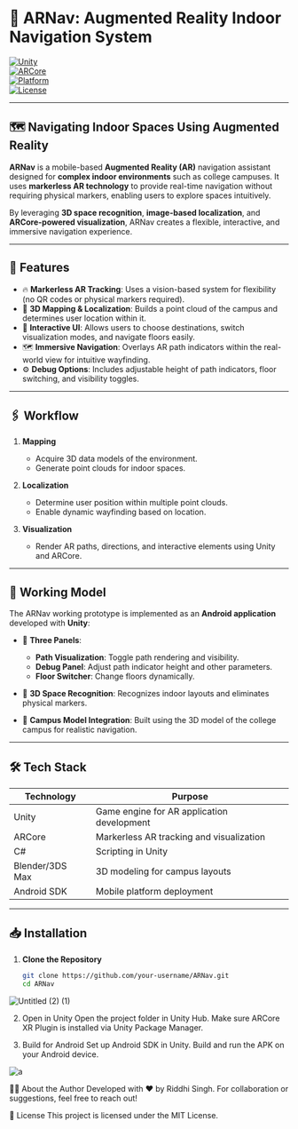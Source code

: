# 📱 ARNav: Augmented Reality Indoor Navigation System  

[![Unity](https://img.shields.io/badge/Built%20With-Unity-FF6C37?logo=unity&logoColor=white)](https://unity.com/)  
[![ARCore](https://img.shields.io/badge/Powered%20By-Google%20ARCore-blue?logo=google)](https://developers.google.com/ar)  
[![Platform](https://img.shields.io/badge/Platform-Android-green?logo=android)](https://www.android.com/)  
[![License](https://img.shields.io/badge/License-MIT-brightgreen)](LICENSE)  

---

## 🗺️ Navigating Indoor Spaces Using Augmented Reality  

**ARNav** is a mobile-based **Augmented Reality (AR)** navigation assistant designed for **complex indoor environments** such as college campuses. It uses **markerless AR technology** to provide real-time navigation without requiring physical markers, enabling users to explore spaces intuitively.  

By leveraging **3D space recognition**, **image-based localization**, and **ARCore-powered visualization**, ARNav creates a flexible, interactive, and immersive navigation experience.  

---

## 🚀 Features
- 🔥 **Markerless AR Tracking**: Uses a vision-based system for flexibility (no QR codes or physical markers required).  
- 📍 **3D Mapping & Localization**: Builds a point cloud of the campus and determines user location within it.  
- 📱 **Interactive UI**: Allows users to choose destinations, switch visualization modes, and navigate floors easily.  
- 🗺️ **Immersive Navigation**: Overlays AR path indicators within the real-world view for intuitive wayfinding.  
- ⚙️ **Debug Options**: Includes adjustable height of path indicators, floor switching, and visibility toggles.  

---

## 🖇️ Workflow

1. **Mapping**  
   - Acquire 3D data models of the environment.  
   - Generate point clouds for indoor spaces.  

2. **Localization**  
   - Determine user position within multiple point clouds.  
   - Enable dynamic wayfinding based on location.  

3. **Visualization**  
   - Render AR paths, directions, and interactive elements using Unity and ARCore.  

---

## 📱 Working Model  

The ARNav working prototype is implemented as an **Android application** developed with **Unity**:  
- 📂 **Three Panels**:
  - **Path Visualization**: Toggle path rendering and visibility.  
  - **Debug Panel**: Adjust path indicator height and other parameters.  
  - **Floor Switcher**: Change floors dynamically.  

- 🧠 **3D Space Recognition**: Recognizes indoor layouts and eliminates physical markers.  
- 🏫 **Campus Model Integration**: Built using the 3D model of the college campus for realistic navigation.  

---

## 🛠️ Tech Stack  

| Technology         | Purpose                                   |
|---------------------|-------------------------------------------|
| Unity               | Game engine for AR application development |
| ARCore              | Markerless AR tracking and visualization |
| C#                  | Scripting in Unity                       |
| Blender/3DS Max     | 3D modeling for campus layouts            |
| Android SDK         | Mobile platform deployment                |

---

## 📥 Installation

1. **Clone the Repository**
   ```bash
   git clone https://github.com/your-username/ARNav.git
   cd ARNav


![Untitled (2) (1)](https://github.com/Caspian4/ARNav/assets/124158194/c110562b-d870-41c2-ac13-3af3fdbecdad)

2. Open in Unity
Open the project folder in Unity Hub.
Make sure ARCore XR Plugin is installed via Unity Package Manager.

3. Build for Android
Set up Android SDK in Unity.
Build and run the APK on your Android device.

![a](https://github.com/Caspian4/ARNav/assets/124158194/fafdc737-b0ec-4e9a-b539-e19a0d331a5d)

👨‍💻 About the Author
Developed with ❤️ by Riddhi Singh.
For collaboration or suggestions, feel free to reach out!

📜 License
This project is licensed under the MIT License.

